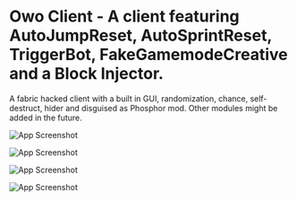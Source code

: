 # Owo Client - A client featuring AutoJumpReset, AutoSprintReset, TriggerBot, FakeGamemodeCreative and a Block Injector.

A fabric hacked client with a built in GUI, randomization, chance, self-destruct, hider and disguised as Phosphor mod. Other modules might be added in the future.

![App Screenshot](https://media.discordapp.net/attachments/1068233768223125647/1125871665843273848/image.png)

![App Screenshot](https://media.discordapp.net/attachments/1068233768223125647/1125871576718508123/image.png)

![App Screenshot](https://media.discordapp.net/attachments/1068233768223125647/1125871512675684392/image.png)

![App Screenshot](https://media.discordapp.net/attachments/1068234009110388757/1124494923559874600/image.png?width=331&height=103)
